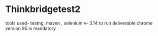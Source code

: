# Thinkbridgetest2
tools used- testng, maven , selenium v- 3.14
to run deliverable chrome version 85 is mandatory
